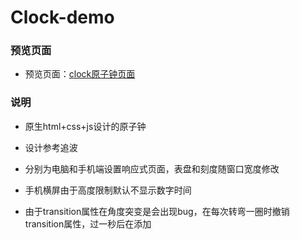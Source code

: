# Clock-demo

### 预览页面

- 预览页面：[clock原子钟页面](https://tinyfatboy.github.io/Clock-demo/index.html)

### 说明

- 原生html+css+js设计的原子钟

- 设计参考追波

- 分别为电脑和手机端设置响应式页面，表盘和刻度随窗口宽度修改

- 手机横屏由于高度限制默认不显示数字时间

- 由于transition属性在角度突变是会出现bug，在每次转弯一圈时撤销transition属性，过一秒后在添加